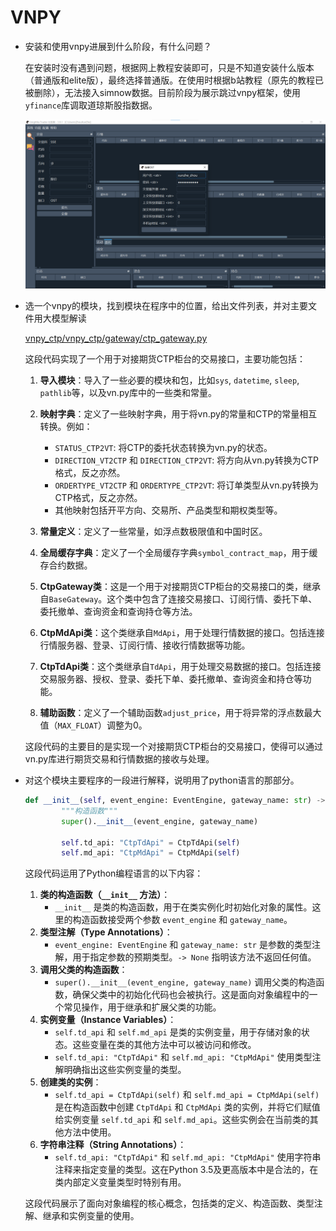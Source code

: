 # VNPY

- 安装和使用vnpy进展到什么阶段，有什么问题？

  在安装时没有遇到问题，根据网上教程安装即可，只是不知道安装什么版本（普通版和elite版），最终选择普通版。在使用时根据b站教程（原先的教程已被删除），无法接入simnow数据。目前阶段为展示跳过vnpy框架，使用`yfinance`库调取道琼斯股指数据。

  ![image-20240530173044796](./screenshot.png)

- 选一个vnpy的模块，找到模块在程序中的位置，给出文件列表，并对主要文件用大模型解读

  [vnpy_ctp/vnpy_ctp/gateway/ctp_gateway.py](https://github.com/vnpy/vnpy_ctp/blob/main/vnpy_ctp/gateway/ctp_gateway.py)

  这段代码实现了一个用于对接期货CTP柜台的交易接口，主要功能包括：

  1. **导入模块**：导入了一些必要的模块和包，比如`sys`, `datetime`, `sleep`, `pathlib`等，以及vn.py库中的一些类和常量。

  2. **映射字典**：定义了一些映射字典，用于将vn.py的常量和CTP的常量相互转换。例如：
     - `STATUS_CTP2VT`: 将CTP的委托状态转换为vn.py的状态。
     - `DIRECTION_VT2CTP` 和 `DIRECTION_CTP2VT`: 将方向从vn.py转换为CTP格式，反之亦然。
     - `ORDERTYPE_VT2CTP` 和 `ORDERTYPE_CTP2VT`: 将订单类型从vn.py转换为CTP格式，反之亦然。
     - 其他映射包括开平方向、交易所、产品类型和期权类型等。

  3. **常量定义**：定义了一些常量，如浮点数极限值和中国时区。

  4. **全局缓存字典**：定义了一个全局缓存字典`symbol_contract_map`，用于缓存合约数据。

  5. **CtpGateway类**：这是一个用于对接期货CTP柜台的交易接口的类，继承自`BaseGateway`。这个类中包含了连接交易接口、订阅行情、委托下单、委托撤单、查询资金和查询持仓等方法。

  6. **CtpMdApi类**：这个类继承自`MdApi`，用于处理行情数据的接口。包括连接行情服务器、登录、订阅行情、接收行情数据等功能。

  7. **CtpTdApi类**：这个类继承自`TdApi`，用于处理交易数据的接口。包括连接交易服务器、授权、登录、委托下单、委托撤单、查询资金和持仓等功能。

  8. **辅助函数**：定义了一个辅助函数`adjust_price`，用于将异常的浮点数最大值（`MAX_FLOAT`）调整为0。

  这段代码的主要目的是实现一个对接期货CTP柜台的交易接口，使得可以通过vn.py库进行期货交易和行情数据的接收与处理。

- 对这个模块主要程序的一段进行解释，说明用了python语言的那部分。

  ```python
  def __init__(self, event_engine: EventEngine, gateway_name: str) -> None:
          """构造函数"""
          super().__init__(event_engine, gateway_name)
  
          self.td_api: "CtpTdApi" = CtpTdApi(self)
          self.md_api: "CtpMdApi" = CtpMdApi(self)
  ```

  这段代码运用了Python编程语言的以下内容：

  1. **类的构造函数（`__init__` 方法）**：
     - `__init__` 是类的构造函数，用于在类实例化时初始化对象的属性。这里的构造函数接受两个参数 `event_engine` 和 `gateway_name`。
  2. **类型注解（Type Annotations）**：
     - `event_engine: EventEngine` 和 `gateway_name: str` 是参数的类型注解，用于指定参数的预期类型。`-> None` 指明该方法不返回任何值。
  3. **调用父类的构造函数**：
     - `super().__init__(event_engine, gateway_name)` 调用父类的构造函数，确保父类中的初始化代码也会被执行。这是面向对象编程中的一个常见操作，用于继承和扩展父类的功能。
  4. **实例变量（Instance Variables）**：
     - `self.td_api` 和 `self.md_api` 是类的实例变量，用于存储对象的状态。这些变量在类的其他方法中可以被访问和修改。
     - `self.td_api: "CtpTdApi"` 和 `self.md_api: "CtpMdApi"` 使用类型注解明确指出这些实例变量的类型。
  5. **创建类的实例**：
     - `self.td_api = CtpTdApi(self)` 和 `self.md_api = CtpMdApi(self)` 是在构造函数中创建 `CtpTdApi` 和 `CtpMdApi` 类的实例，并将它们赋值给实例变量 `self.td_api` 和 `self.md_api`。这些实例会在当前类的其他方法中使用。
  6. **字符串注释（String Annotations）**：
     - `self.td_api: "CtpTdApi"` 和 `self.md_api: "CtpMdApi"` 使用字符串注释来指定变量的类型。这在Python 3.5及更高版本中是合法的，在类内部定义变量类型时特别有用。

  这段代码展示了面向对象编程的核心概念，包括类的定义、构造函数、类型注解、继承和实例变量的使用。

